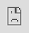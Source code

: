 ```yaml
---
title: Aista Magic Cloud, Open Source, Low-Code, and Hyperlambda
description: Aista Magic Cloud is an Open Source Low-Code web application generator allowing you to create your web apps by clicking a button. It works by automatically wrapping your existing database into HTTP Web API CRUD endpoints.
og_image: https://raw.githubusercontent.com/polterguy/polterguy.github.io/master/images/hyper-ide-actions.jpg
---
```


<div class="video">
<iframe width="560" height="315" style="position:absolute; top:0; left:0; width:100%; height:100%;" src="https://www.youtube.com/embed/yh0H7Rsrrq4" frameborder="0" allow="accelerometer; autoplay; encrypted-media; gyroscope; picture-in-picture" allowfullscreen></iframe>
</div>

Aista Magic Cloud is an Open Source Low-Code web application generator allowing you to create your web apps
by clicking a button. It works by automatically wrapping your existing database into HTTP Web API CRUD endpoints,
for then to generate an Angular frontend for you based upon your Web API.

Magic Cloud is 100% open source, and you can freely use it in your proprietary (closed source) projects. Magic
supports MySQL, Microsoft SQL Server, and PostgreSQL, in addition to NoSQL. Magic contains its own DSL called
Hyperlambda, similar to YAML in structure, allowing you to _"declare"_ your logic using syntax resembling that
of YAML. This makes it a perfect _"first programming"_ language, due to that it's an extremely high level
abstraction, eliminating most of the problems from traditional programming languages. Below is a screenshot of
[Hyper IDE](/documentation/magic/components/hyper-ide/), a fully fledged web based IDE, allowing you to create
your web apps by simply clicking a button.

![Magic's Hyper IDE](https://raw.githubusercontent.com/polterguy/polterguy.github.io/master/images/folder-structure.jpg)

In addition to Hyper IDE, Magic contains a web based SQL _"workbench"_ allowing you to execute SQL towards
your database of choice, integrated audit logging, the Bazar which is an integrated _"AppStore"_ for your
server allowing you to install micro services on the fly, a web based terminal, and literally everything
you need from a modern software development platform. This comes in _addition_ to the fact that Magic
_automatically creates 83% of your backend code in seconds_, without you even having to lift a finger.
On top of this, Magic also automatically creates _"assumptions"_ for you, that are high level integration tests.
Think _"automatically generated unit tests"_ to understand the idea here. Below is a screenshot of the assumptions
component in Magic.

![Assumptions](https://raw.githubusercontent.com/polterguy/polterguy.github.io/master/images/assumptions.jpg)

In addition to the above, Magic Cloud also contains its own integrated _"Swagger"_ component, allowing you
to instantly invoke your HTTP endpoints, immediately after having created your code. Below is a screenshot.

![Endpoints](https://raw.githubusercontent.com/polterguy/polterguy.github.io/master/images/endpoints.jpg)

All in all, Aista Magic Cloud is your one stop shop for _everything_ related to web application development,
allowing you to generate 80% of your web application's code 100% automatically, by simply clicking a button.
And more importantly, Magic is Open Source, Free Software, and free of charge to use in your own projects.
Magic Cloud is the copyright of Aista Ltd, a Cypriot based company that actively maintains and supports
Magic Cloud. You can contact Aista [here](mailto:info@aista.com).

* [Getting Started](/tutorials/getting-started/)
* [Tutorials](/tutorials/)
* [Docs](/documentation/)
